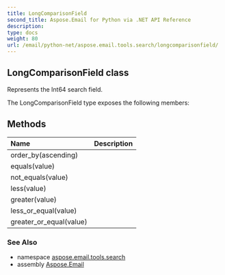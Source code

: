 ```yaml
---
title: LongComparisonField
second_title: Aspose.Email for Python via .NET API Reference
description: 
type: docs
weight: 80
url: /email/python-net/aspose.email.tools.search/longcomparisonfield/
---
```


## LongComparisonField class

Represents the Int64 search field.

The LongComparisonField type exposes the following members:
## Methods
| Name | Description |
| :- | :- |
|order_by(ascending)|  |
|equals(value)|  |
|not_equals(value)|  |
|less(value)|  |
|greater(value)|  |
|less_or_equal(value)|  |
|greater_or_equal(value)|  |

### See Also

* namespace [aspose.email.tools.search](/email/python-net/aspose.email.tools.search/)
* assembly [Aspose.Email](/slides/python-net/)

